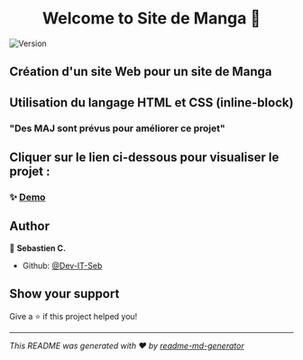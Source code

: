 <h1 align="center">Welcome to Site de Manga 👋</h1>
<p>
  <img alt="Version" src="https://img.shields.io/badge/version-1.0-blue.svg?cacheSeconds=2592000" />
</p>

## Création d'un site Web pour un site de Manga


## Utilisation du langage HTML et CSS (inline-block)

### "Des MAJ sont prévus pour améliorer ce projet" 

## Cliquer sur le lien ci-dessous pour visualiser le projet :

### ✨ [Demo](https://dev-it-seb.github.io/Home-Page-Manga/)

## Author

👤 **Sebastien C.**

* Github: [@Dev-IT-Seb](https://github.com/Dev-IT-Seb)

## Show your support

Give a ⭐️ if this project helped you!

***
_This README was generated with ❤️ by [readme-md-generator](https://github.com/kefranabg/readme-md-generator)_